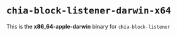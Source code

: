 # `chia-block-listener-darwin-x64`

This is the **x86_64-apple-darwin** binary for `chia-block-listener`
